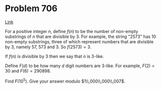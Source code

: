 # Problem 706

[Link](https://projecteuler.net/problem=706)

For a positive integer $n$, define $f(n)$ to be the number of non-empty substrings of $n$ that are divisible by $3$. For example, the string "2573" has $10$ non-empty substrings, three of which represent numbers that are divisible by $3$, namely $57$, $573$ and $3$. So $f(2573) = 3$. 

If $f(n)$ is divisible by $3$ then we say that $n$ is $3$-like. 

Define $F(d)$ to be how many $d$ digit numbers are $3$-like. For example, $F(2) = 30$ and $F(6) = 290898$. 

Find $F(10^5)$. Give your answer modulo $1\\,000\\,000\\,007$.
